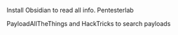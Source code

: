 Install Obsidian to read all info.
Pentesterlab

PayloadAllTheThings and HackTricks to search payloads
